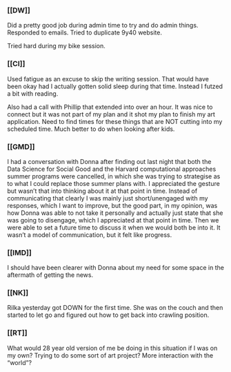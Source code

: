 ### [[DW]]
Did a pretty good job during admin time to try and do admin things. Responded to emails. Tried to duplicate 9y40 website.

Tried hard during my bike session.

### [[CI]]
Used fatigue as an excuse to skip the writing session. That would have been okay had I actually gotten solid sleep during that time. Instead I futzed a bit with reading.

Also had a call with Phillip that extended into over an hour. It was nice to connect but it was not part of my plan and it shot my plan to finish my art application. Need to find times for these things that are NOT cutting into my scheduled time. Much better to do when looking after kids.

### [[GMD]]
I had a conversation with Donna after finding out last night that both the Data Science for Social Good and the Harvard computational approaches summer programs were cancelled, in which she was trying to strategise as to what I could replace those summer plans with. I appreciated the gesture but wasn’t that into thinking about it at that point in time. Instead of communicating that clearly I was mainly just short/unengaged with my responses, which I want to improve, but the good part, in my opinion, was how Donna was able to not take it personally and actually just state that she was going to disengage, which I appreciated at that point in time. Then we were able to set a future time to discuss it when we would both be into it. It wasn’t a model of communication, but it felt like progress.

### [[IMD]]
I should have been clearer with Donna about my need for some space in the aftermath of getting the news.

### [[NK]]
Rilka yesterday got DOWN for the first time. She was on the couch and then started to let go and figured out how to get back into crawling position.

### [[RT]]
What would 28 year old version of me be doing in this situation if I was on my own? Trying to do some sort of art project? More interaction with the “world”?

